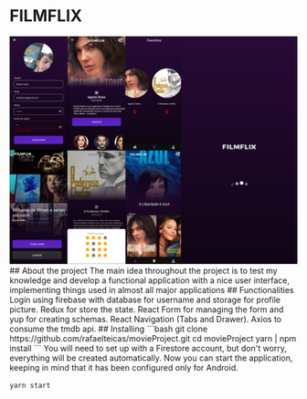 # FILMFLIX
<img src="https://raw.githubusercontent.com/rafaelteicas/movieProject/main/src/assets/screenshot.png" />
## About the project
The main idea throughout the project is to test my knowledge and develop a functional application with a nice user interface, implementing things used in almost all major applications
## Functionalities
Login using firebase with database for username and storage for profile picture.
Redux for store the state.
React Form for managing the form and yup for creating schemas.
React Navigation (Tabs and Drawer).
Axios to consume the tmdb api.
## Installing
```bash
git clone https://github.com/rafaelteicas/movieProject.git
cd movieProject
yarn | npm install
```
You will need to set up with a Firestore account, but don't worry, everything will be created automatically.
Now you can start the application, keeping in mind that it has been configured only for Android.

```bash
yarn start 
```
